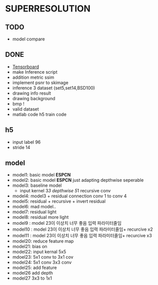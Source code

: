 # SUPERRESOLUTION

## TODO
* model compare


## DONE
* [Tensorboard](https://github.com/yunjey/pytorch-tutorial/tree/master/tutorials/04-utils/tensorboard)
* make Inference script
* addition metric ssim
* implement psnr to skimage
* inference 3 dataset (set5,set14,BSD100)
* drawing info result
* drawing background
* bmp !
* valid dataset
* matlab code h5 train code

## h5
* input label 96
* stride 14

## model
* model1: basic model __ESPCN__
* model2: basic model __ESPCN__ just adapting depthwise seperable
* model3: baseline model
    * input kernel 3*3 depthwise 5*1 recursive conv
* model4: model3 + residual connection conv 1 to conv 4 
* model5: residual + recursive + invert residual 
* model6: mad model..
* model7: residual light
* model8: residual more light
* model9 : model 23이 이상치 너무 좋음 입력 파라미터줄임
* model10 : model 23이 이상치 너무 좋음 입력 파라미터줄임+ recurcive x2
* model11 : model 23이 이상치 너무 좋음 입력 파라미터줄임+ recurcive x3
* model20: reduce feature map
* model21: bias on 
* model22: input kernal 5x5
* mdoel23: 5x1 conv to 3x1 cov
* model24: 5x1 conv 3x3 conv    
* model25: add feature
* model26 add depth
* model27 3x3 to 1x1
